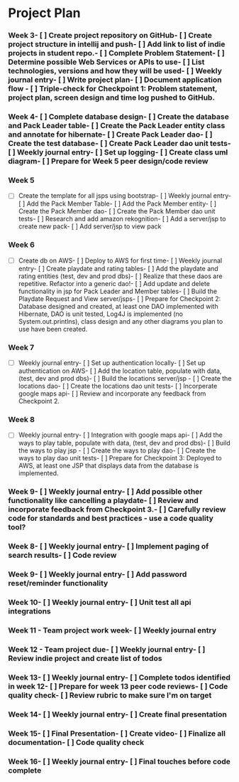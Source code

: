 # Project Plan
### Week 3- [ ] Create project repository on GitHub- [ ] Create project structure in intellij and push- [ ] Add link to list of indie projects in student repo.- [ ] Complete Problem Statement- [ ] Determine possible Web Services or APIs to use- [ ] List technologies, versions and how they will be used- [ ] Weekly journal entry- [ ] Write project plan- [ ] Document application flow - [ ] Triple-check for Checkpoint 1: Problem statement, project plan, screen design and time log pushed to GitHub. 
### Week 4- [ ] Complete database design- [ ] Create the database and Pack Leader table- [ ] Create the Pack Leader entity class and annotate for hibernate- [ ] Create Pack Leader dao- [ ] Create the test database- [ ] Create Pack Leader dao unit tests- [ ] Weekly journal entry- [ ] Set up logging- [ ] Create class uml diagram- [ ] Prepare for Week 5 peer design/code review
### Week 5
- [ ] Create the template for all jsps using bootstrap- [ ] Weekly journal entry- [ ] Add the Pack Member Table- [ ] Add the Pack Member entity- [ ] Create the Pack Member dao- [ ] Create the Pack Member dao unit tests- [ ] Research and add amazon rekognition- [ ] Add a server/jsp to create new pack- [ ] Add server/jsp to view pack
### Week 6
- [ ] Create db on AWS- [ ] Deploy to AWS for first time- [ ] Weekly journal entry- [ ] Create playdate and rating tables- [ ] Add the playdate and rating entities (test, dev and prod dbs)- [ ] Realize that these daos are repetitive. Refactor into a generic dao!- [ ] Add update and delete functionality in jsp for Pack Leader and Member tables- [ ] Build the Playdate Request and View server/jsps- [ ] Prepare for Checkpoint 2: Database designed and created, at least one DAO implemented with Hibernate, DAO is unit tested, Log4J is implemented (no System.out.printlns), class design and any other diagrams you plan to use have been created. 
### Week 7
- [ ] Weekly journal entry- [ ] Set up authentication locally- [ ] Set up authentication on AWS- [ ] Add the location table, populate with data, (test, dev and prod dbs)- [ ] Build the locations server/jsp - [ ] Create the locations dao- [ ] Create the locations dao unit tests- [ ] Incorperate google maps api- [ ] Review and incorporate any feedback from Checkpoint 2.
### Week 8
- [ ] Weekly journal entry- [ ] Integration with google maps api- [ ] Add the ways to play table, populate with data, (test, dev and prod dbs)- [ ] Build the ways to play jsp - [ ] Create the ways to play dao- [ ] Create the ways to play dao unit tests- [ ] Prepare for Checkpoint 3: Deployed to AWS, at least one JSP that displays data from the database is implemented. 
### Week 9- [ ] Weekly journal entry- [ ] Add possible other functionality like cancelling a playdate- [ ] Review and incorporate feedback from Checkpoint 3.- [ ] Carefully review code for standards and best practices - use a code quality tool? 
### Week 8- [ ] Weekly journal entry- [ ] Implement paging of search results- [ ] Code review
### Week 9- [ ] Weekly journal entry- [ ] Add password reset/reminder functionality
### Week 10- [ ] Weekly journal entry- [ ] Unit test all api integrations
### Week 11 - Team project work week- [ ] Weekly journal entry
### Week 12 - Team project due- [ ] Weekly journal entry- [ ] Review indie project and create list of todos
### Week 13- [ ] Weekly journal entry- [ ] Complete todos identified in week 12- [ ] Prepare for week 13 peer code reviews- [ ] Code quality check- [ ] Review rubric to make sure I'm on target
### Week 14- [ ] Weekly journal entry- [ ] Create final presentation
### Week 15- [ ] Final Presentation- [ ] Create video- [ ] Finalize all documentation- [ ] Code quality check
### Week 16- [ ] Weekly journal entry- [ ] Final touches before code complete



